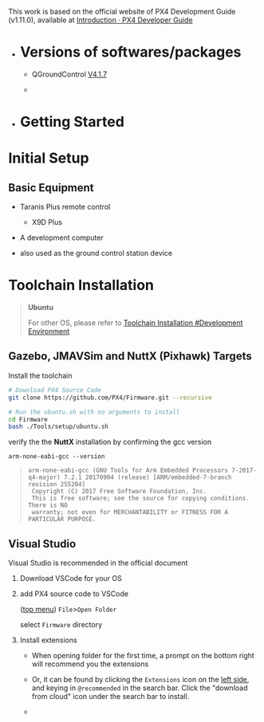 This work is based on the official website of PX4 Development Guide (v1.11.0), available at [Introduction · PX4 Developer Guide](https://dev.px4.io/v1.11_noredirect/en/)

* # Versions of softwares/packages
  
  * QGroundControl <u>V4.1.7</u>
  
  * 

* # Getting Started

# Initial Setup

## Basic Equipment

* Taranis Plus remote control 
  
  * X9D Plus

* A development computer

* also used as the ground control station device

# Toolchain Installation

> **Ubuntu**
> 
> For other OS, please refer to [Toolchain Installation #Development Environment](https://dev.px4.io/v1.11_noredirect/en/setup/dev_env.html#development-environment)

## Gazebo, JMAVSim and NuttX (Pixhawk) Targets

Install the toolchain

```bash
# Download PX4 Source Code
git clone https://github.com/PX4/Firmware.git --recursive

# Run the ubuntu.sh with no arguments to install
cd Firmware
bash ./Tools/setup/ubuntu.sh
```

verify the the **NuttX** installation by confirming the gcc version

`arm-none-eabi-gcc --version`

> ```
> arm-none-eabi-gcc (GNU Tools for Arm Embedded Processors 7-2017-q4-major) 7.2.1 20170904 (release) [ARM/embedded-7-branch revision 255204]
>  Copyright (C) 2017 Free Software Foundation, Inc.
>  This is free software; see the source for copying conditions.  There is NO
>  warranty; not even for MERCHANTABILITY or FITNESS FOR A PARTICULAR PURPOSE.
> ```

## Visual Studio

Visual Studio is recommended in the official document

1. Download VSCode for your OS

2. add PX4 source code to VSCode
   
   (<u>top menu</u>) `File`>`Open Folder`
   
   select `Firmware` directory

3. Install extensions
   
   * When opening folder for the first time, a prompt on the bottom right will recommend you the extensions
   
   * Or, it can be found by clicking the `Extensions` icon on the <u>left side</u>, and keying in `@recommended` in the search bar. Click the "download from cloud" icon under the search bar to install. 
   
   * 
